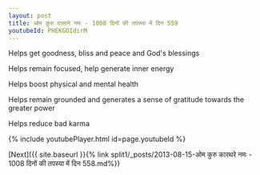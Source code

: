 ```yaml
---
layout: post
title: ओम कुरु वासाने नमः - 1008 दिनों की तपस्या में दिन 559
youtubeId: PHEKGOIdirM
---
```

 
 
Helps get goodness, bliss and peace and God's blessings
 
Helps remain focused, help generate inner energy 
 
Helps boost physical and mental health 
 
Helps remain grounded and generates a sense of gratitude towards the greater power 
 
Helps reduce bad karma
 
 
 
 


{% include youtubePlayer.html id=page.youtubeId %}
 
[Next]({{ site.baseurl }}{% link  split1/_posts/2013-08-15-ओम कुरु कारथरे नमः - 1008 दिनों की तपस्या में दिन 558.md%})
 
